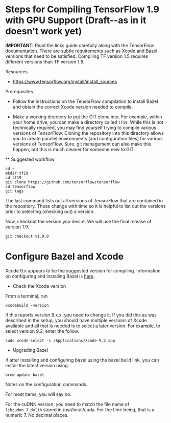 # Steps for Compiling TensorFlow 1.9 with GPU Support (Draft--as in it doesn't work yet)


**IMPORTANT:** Read the links guide carefully along with the TensorFlow documentation. There are subtle requirements such as Xcode and Bazel versions that need to be satisfied. Compiling TF version 1.5 requires different versions than TF version 1.9. 

Resources

- https://www.tensorflow.org/install/install_sources



Prerequisites

* Follow the instructions on the TensorFlow compilation to install Bazel and obtain the correct Xcode version needed to compile.

* Make a working directory to put the GIT clone into. For example, within your home drive, you can make a directory called `tf19`. While this is not technically required, you may find yourself trying to compile various versions of TensorFlow. Cloning the repository into this directory allows you to create parallel environments (and configuration files) for various versions of TensorFlow. Sure, git management can also make this happen, but this is much cleaner for someone new to GIT.


** Suggested workflow

```
cd ~
mkdir tf19
cd tf19
git clone https://github.com/tensorflow/tensorflow 
cd tensorflow
git tags
```
The last command lists out all versions of TensorFlow that are contained in the repository. These change with time so it is helpful to list out the versions prior to selecting (checking out) a version. 

Now, checkout the version you desire. We will use the final release of version 1.9.

```
git checkout v1.9.0
```

# Configure Bazel and Xcode

Xcode 9.x appears to be the suggested version for compiling. Information on configuring and installing Bazel is [here](https://docs.bazel.build/versions/master/install-os-x.html). 

* Check the Xcode version

From a terminal, run
```
xcodebuild -version
```

If this reports version 8.x.x, you need to change it.  If you did this as was described in the setup, you should have multiple versions of Xcode available and all that is needed is to select a later version. For example, to select version 9.2, enter the follow.

```
sudo xcode-select -s /Applications/Xcode-9.2.app
```

* Upgrading Bazel

If after installing and configuring bazel using the bazel build link, you can install the latest version using:

```
brew update bazel
```

Notes on the configuration commands.

For most items, you will say no. 

For the cuDNN version, you need to match the file name of `libcudnn.7.dylib` stored in /usr/local/cuda. For the time being, that is a numeric 7. No decimal places.

